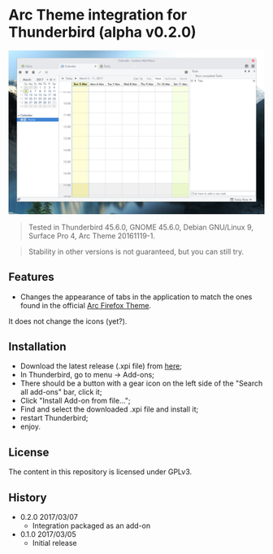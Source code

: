 # Arc Theme integration for Thunderbird (alpha v0.2.0)

![alt tag](preview.png)

> Tested in Thunderbird 45.6.0, GNOME 45.6.0, Debian GNU/Linux 9, Surface Pro 4, Arc Theme 20161119-1.

> Stability in other versions is not guaranteed, but you can still try.

## Features

 - Changes the appearance of tabs in the application to match the ones found in the official [Arc Firefox Theme](https://github.com/horst3180/arc-firefox-theme).

It does not change the icons (yet?).

## Installation

 - Download the latest release (.xpi file) from [here](https://github.com/JD342/arc-thunderbird-integration/releases);
 - In Thunderbird, go to menu -> Add-ons;
 - There should be a button with a gear icon on the left side of the "Search all add-ons" bar, click it;
 - Click "Install Add-on from file...";
 - Find and select the downloaded .xpi file and install it;
 - restart Thunderbird;
 - enjoy.

## License

The content in this repository is licensed under GPLv3.

## History

  - 0.2.0 2017/03/07
    - Integration packaged as an add-on
  - 0.1.0 2017/03/05
    - Initial release
